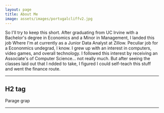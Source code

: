 ```yaml
---
layout: page
title: About Me
image: assets/images/portugalcliffv2.jpg
---
```


<p>So I'll try to keep this short. After graduating from UC Irvine with a Bachelor's degree in Economics and a Minor in Management, I landed this job Where I'm at currently as a Junior Data Analyst at Zillow. Peculiar job for a Econonmics undegrad, I know. I grew up with an interest in computers, video games, and overall technology. I followed this interest by receiving an Associate's of Computer Science... not really much. But after seeing the classes laid out that I ndded to take, I figured I could self-teach this stuff and went the finance route.  </p>

<hr class="major" />

<h2>H2 tag</h2>
<p>Parage grap</p>

<hr class="major" />